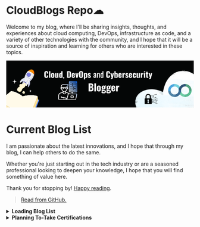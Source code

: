 
# CloudBlogs Repo☁


Welcome to my blog, where I'll be sharing insights, thoughts, and experiences about cloud computing, DevOps, infrastructure as code, and a variety of other technologies with the community, and I hope that it will be a source of inspiration and learning for others who are interested in these topics.

 
 
 

<img class="img" src="Banner.png" alt="Hey">
 

# Current Blog List
I am passionate about the latest innovations, and I hope that through my blog, I can help others to do the same. 

Whether you're just starting out in the tech industry or are a seasoned professional looking to deepen your knowledge, I hope that you will find something of value here. 

Thank you for stopping by! [Happy reading](https://archive.yahya-abulhaj.dev/).
> [Read from GitHub.](/host#welcome-to-my-cloudblogs-repo)
<details>  

<summary><b> Loading Blog List </b></summary>
<br>
I'm constantly getting ideas, so I try to write down what I'd like time with and what I believe will be beneficial to the community.

My interests revolve around devops, development, security, and innovation.

<details>  

<summary>DevOps</summary>

- [ ] [GitLab CI Full Demo]()

- [ ] [Jenkins For DevOps CI/CD - Build Automation]()

- [ ] [Artifact Repo Manager, Nexus]()

- [ ] [Agile & the philosophy behind it?]() 

- [ ] [Critical OS Concepts for DevOps]() 

- [ ] [Deep Dive to Server management and web servers such Nginx etc]()

- [ ] [Monitoring for DevOps, Infra & apps, logs management]()

- [ ] [Network & Security For DevOps]()


</details>

<details>  

<summary> Dev </summary>

- [ ] [Package Managers, Node, NPM, YARN]() 

- [ ] [Go For DevOps - FULL]() 

- [ ] [Swift Language]()

- [ ] [APIs]() 

- [ ] [Databases, SQL, NOSQL & Scalling]()

- [ ] [Caching, momento]()

- [ ] [Integration/Unit/Functional Testing, get the use of selenium]()

- [ ] [Cloud Design Patterns deeper includin k8s]()


</details>

<details>  

<summary> AWS </summary>

- [ ] [AWS for DevOps: How to Implement Continuous Integration and Deployment]()

- [ ] [AWS CloudFormation: Automating Infrastructure Provisioning]()

- [ ] [AWS Lambda: A Guide to Serverless Computing]()

- [ ] [How to Optimize Costs in AWS]()


</details> 

<details>  <summary> Certification Study Guides </summary>

- [ ] [GCP ACE | Resources]()

- [ ] [AWS SAA-C03]()


</details> 

</details>

<details>  

<summary> <b>Planning To-Take Certifications </b></summary>

<br>
 
This section is purely for entertainment purposes; at the moment, what I am most concerned with is giving back. Certs are therefore for some mini-challenges and to make the most of the available time. Best regards,

- SC-100

- MS-900

- MB-910

- MB-920

- AWS SAA-C03


> [Feature Request?](https://feedback.hashnode.com/p/the-total-number-of-blog-views-on-your-hashnode-profile) **If you saw it, please upvote!**

Please read [about this repository](about.md) for more information.

</details>

